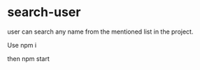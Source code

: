 # search-user

user can search any name from the mentioned list in the project.

Use npm i

then npm start
